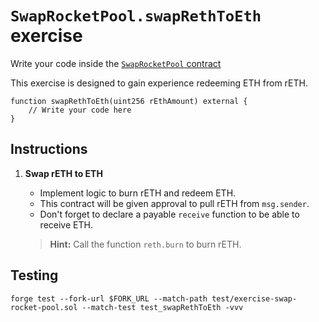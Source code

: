# `SwapRocketPool.swapRethToEth` exercise

Write your code inside the [`SwapRocketPool` contract](../src/exercises/SwapRocketPool.sol)

This exercise is designed to gain experience redeeming ETH from rETH.

```solidity
function swapRethToEth(uint256 rEthAmount) external {
    // Write your code here
}
```

## Instructions

1. **Swap rETH to ETH**

   - Implement logic to burn rETH and redeem ETH.
   - This contract will be given approval to pull rETH from `msg.sender`.
   - Don't forget to declare a payable `receive` function to be able to receive ETH.

   > **Hint:** Call the function `reth.burn` to burn rETH.

## Testing

```shell
forge test --fork-url $FORK_URL --match-path test/exercise-swap-rocket-pool.sol --match-test test_swapRethToEth -vvv
```

